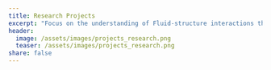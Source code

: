 ```yaml
---
title: Research Projects
excerpt: "Focus on the understanding of Fluid-structure interactions through numerical and experimental approaches."
header:
  image: /assets/images/projects_research.png
  teaser: /assets/images/projects_research.png
share: false
---
```

